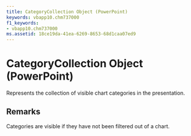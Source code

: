 ```yaml
---
title: CategoryCollection Object (PowerPoint)
keywords: vbapp10.chm737000
f1_keywords:
- vbapp10.chm737000
ms.assetid: 18ce19da-41ea-6269-8653-68d1caa07ed9
---
```



# CategoryCollection Object (PowerPoint)

Represents the collection of visible chart categories in the presentation.


## Remarks

Categories are visible if they have not been filtered out of a chart.


